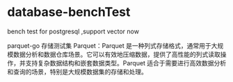 # database-benchTest
bench test for postgresql ,support vector now 


parquet-go 存储测试集
Parquet：Parquet 是一种列式存储格式，通常用于大规模数据分析和数据仓库场景。它可以有效地压缩数据，提供了高性能的列式读取操作，并支持复杂数据结构和嵌套数据类型。Parquet 适合于需要进行高效数据分析和查询的场景，特别是大规模数据集的存储和处理。

